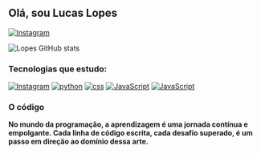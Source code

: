## Olá, sou Lucas Lopes

[![Instagram](https://img.shields.io/badge/Instagram-E4405F?style=for-the-badge&logo=instagram&logoColor=white)](https://www.instagram.com/lucas.ml07/)

![Lopes GitHub stats](https://github-readme-stats.vercel.app/api?username=LuckMatos&show_icons=true&theme=dracula)

### Tecnologias que estudo:

[![Instagram](https://img.shields.io/badge/HTML-239120?style=for-the-badge&logo=html5&logoColor=white)](https://github.com/LuckMatos/LuckMatos/edit/main/README.md)
[![python](https://img.shields.io/badge/Python-3776AB?style=for-the-badge&logo=python&logoColor=white)](https://github.com/LuckMatos/LuckMatos/edit/main/README.md)
[![css](https://img.shields.io/badge/CSS-239120?&style=for-the-badge&logo=css3&logoColor=white)](https://github.com/LuckMatos/LuckMatos/edit/main/README.md)
[![JavaScript](https://img.shields.io/badge/Angular-DD0031?style=for-the-badge&logo=angular&logoColor=white)](https://github.com/LuckMatos/LuckMatos/edit/main/README.md)
[![JavaScript](https://img.shields.io/badge/JavaScript-F7DF1E?style=for-the-badge&logo=javascript&logoColor=black)](https://github.com/LuckMatos/LuckMatos/edit/main/README.md)

### O código
<div aling ="center">
<b>No mundo da programação, a aprendizagem é uma jornada contínua e empolgante. Cada linha de código escrita, cada desafio superado, é um passo em direção ao domínio dessa arte.</b></d>
